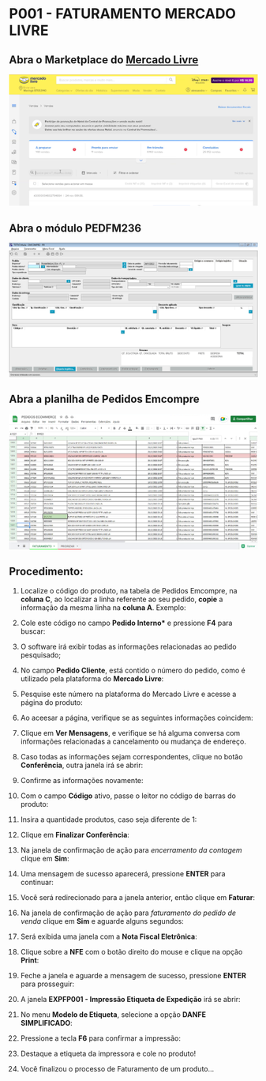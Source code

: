 # P001 - FATURAMENTO MERCADO LIVRE

## Abra o Marketplace do [Mercado Livre](https://mercadolivre.com.br/vendas/lista)

![PAINEL DE VENDAS MERCADO LIVRE](images/bWVyY2FkbyBsaXZyZSBwcmludCAx.png)

## Abra o módulo PEDFM236

![PEDFM236](images/YmhhbiBwcmludCAx.png)

## Abra a planilha de Pedidos Emcompre

![PEDIDOS EMCOMPRE](images/cGxhbmlsaGEgZW1jb21wcmUgcHJpbnQgMQ==.png)

## Procedimento:

1. Localize o código do produto, na tabela de Pedidos Emcompre, na **coluna C**, ao localizar a linha referente ao seu pedido, **copie** a informação da mesma linha na **coluna A**. Exemplo:

2. Cole este código no campo **Pedido Interno\*** e pressione **F4** para buscar:

3. O software irá exibir todas as informações relacionadas ao pedido pesquisado;

4. No campo **Pedido Cliente**, está contido o número do pedido, como é utilizado pela plataforma do **Mercado Livre**:

5. Pesquise este número na plataforma do Mercado Livre e acesse a página do produto:

6. Ao aceesar a página, verifique se as seguintes informações coincidem:

7. Clique em **Ver Mensagens**, e verifique se há alguma conversa com informações relacionadas a cancelamento ou mudança de endereço.

7. Caso todas as informações sejam correspondentes, clique no botão **Conferência**, outra janela irá se abrir:

8. Confirme as informações novamente:

9. Com o campo **Código** ativo, passe o leitor no código de barras do produto:

10. Insira a quantidade produtos, caso seja diferente de 1:

11. Clique em **Finalizar Conferência**:

12. Na janela de confirmação de ação para *encerramento da contagem* clique em **Sim**:

13. Uma mensagem de sucesso aparecerá, pressione **ENTER** para continuar:

14. Você será redirecionado para a janela anterior, então clique em **Faturar**:

15. Na janela de confirmação de ação para *faturamento do pedido de venda* clique em **Sim** e aguarde alguns segundos:

16. Será exibida uma janela com a **Nota Fiscal Eletrônica**:

17. Clique sobre a **NFE** com o botão direito do mouse e clique na opção **Print**:

18. Feche a janela e aguarde a mensagem de sucesso, pressione **ENTER** para prosseguir:

19. A janela **EXPFP001 - Impressão Etiqueta de Expedição** irá se abrir:

20. No menu **Modelo de Etiqueta**, selecione a opção **DANFE SIMPLIFICADO**:

21. Pressione a tecla **F6** para confirmar a impressão:

22. Destaque a etiqueta da impressora e cole no produto!

23. Você finalizou o processo de Faturamento de um produto...